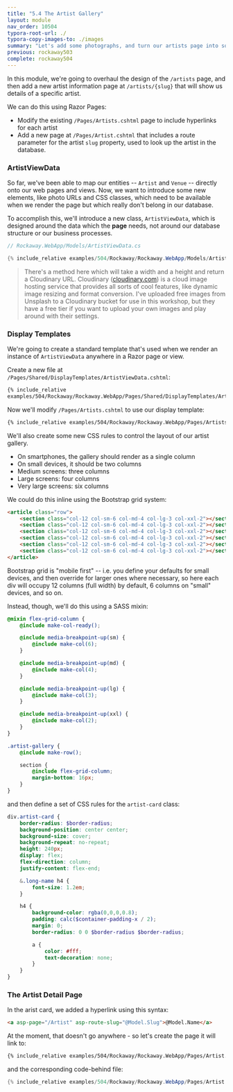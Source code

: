 ```yaml
---
title: "5.4 The Artist Gallery"
layout: module
nav_order: 10504
typora-root-url: ./
typora-copy-images-to: ./images
summary: "Let's add some photographs, and turn our artists page into something that might inspire customers to actually buy a ticket."
previous: rockaway503
complete: rockaway504
---
```


In this module, we're going to overhaul the design of the `/artists` page, and then add a new artist information page at `/artists/{slug}` that will show us details of a specific artist.

We can do this using Razor Pages:

* Modify the existing `/Pages/Artists.cshtml` page to include hyperlinks for each artist
* Add a new page at `/Pages/Artist.cshtml` that includes a route parameter for the artist `slug` property, used to look up the artist in the database.

### ArtistViewData

So far, we've been able to map our entities -- `Artist` and `Venue` -- directly onto our web pages and views. Now, we want to introduce some new elements, like photo URLs and CSS classes, which need to be available when we render the page but which really don't belong in our database.

To accomplish this, we'll introduce a new class, `ArtistViewData`, which is designed around the data which the **page** needs, not around our database structure or our business processes.

```csharp
// Rockaway.WebApp/Models/ArtistViewData.cs

{% include_relative examples/504/Rockaway/Rockaway.WebApp/Models/ArtistViewData.cs %}
```

> There's a method here which will take a width and a height and return a Cloudinary URL. Cloudinary ([cloudinary.com](https://cloudinary.com)) is a cloud image hosting service that provides all sorts of cool features, like dynamic image resizing and format conversion. I've uploaded free images from Unsplash to a Cloudinary bucket for use in this workshop, but they have a free tier if you want to upload your own images and play around with their settings.

### Display Templates

We're going to create a standard template that's used when we render an instance of `ArtistViewData` anywhere in a Razor page or view.

Create a new file at `/Pages/Shared/DisplayTemplates/ArtistViewData.cshtml`:

```html
{% include_relative
examples/504/Rockaway/Rockaway.WebApp/Pages/Shared/DisplayTemplates/ArtistViewData.cshtml %}
```

Now we'll modify `/Pages/Artists.cshtml` to use our display template:

```html
{% include_relative examples/504/Rockaway/Rockaway.WebApp/Pages/Artists.cshtml %}
```

We'll also create some new CSS rules to control the layout of our artist gallery.

* On smartphones, the gallery should render as a single column
* On small devices, it should be two columns
* Medium screens: three columns
* Large screens: four columns
* Very large screens: six columns

We could do this inline using the Bootstrap grid system:

```html
<article class="row">
	<section class="col-12 col-sm-6 col-md-4 col-lg-3 col-xxl-2"></section>
	<section class="col-12 col-sm-6 col-md-4 col-lg-3 col-xxl-2"></section>
	<section class="col-12 col-sm-6 col-md-4 col-lg-3 col-xxl-2"></section>
	<section class="col-12 col-sm-6 col-md-4 col-lg-3 col-xxl-2"></section>
	<section class="col-12 col-sm-6 col-md-4 col-lg-3 col-xxl-2"></section>
	<section class="col-12 col-sm-6 col-md-4 col-lg-3 col-xxl-2"></section>
</article>
```

Bootstrap grid is "mobile first" -- i.e. you define your defaults for small devices, and then override for larger ones where necessary, so here each div will occupy 12 columns (full width) by default, 6 columns on "small" devices, and so on.

Instead, though, we'll do this using a SASS mixin:

```scss
@mixin flex-grid-column {
	@include make-col-ready();

	@include media-breakpoint-up(sm) {
		@include make-col(6);
	}

	@include media-breakpoint-up(md) {
		@include make-col(4);
	}

	@include media-breakpoint-up(lg) {
		@include make-col(3);
	}

	@include media-breakpoint-up(xxl) {
		@include make-col(2);
	}
}

.artist-gallery {
	@include make-row();

	section {
		@include flex-grid-column;
		margin-bottom: 16px;
	}
}
```

and then define a set of CSS rules for the `artist-card` class:

```scss
div.artist-card {
	border-radius: $border-radius;
	background-position: center center;
	background-size: cover;
	background-repeat: no-repeat;
	height: 240px;
	display: flex;
	flex-direction: column;
	justify-content: flex-end;

	&.long-name h4 {
		font-size: 1.2em;
	}

	h4 {
		background-color: rgba(0,0,0,0.8);
		padding: calc($container-padding-x / 2);
		margin: 0;
		border-radius: 0 0 $border-radius $border-radius;

		a {
			color: #fff;
			text-decoration: none;
		}
	}
}
```

### The Artist Detail Page

In the arist card, we added a hyperlink using this syntax:

```html
<a asp-page="/Artist" asp-route-slug="@Model.Slug">@Model.Name</a>
```

At the moment, that doesn't go anywhere - so let's create the page it will link to:

```html
{% include_relative examples/504/Rockaway/Rockaway.WebApp/Pages/Artist.cshtml %}
```

and the corresponding code-behind file:

```csharp
{% include_relative examples/504/Rockaway/Rockaway.WebApp/Pages/Artist.cshtml.cs %}
```





